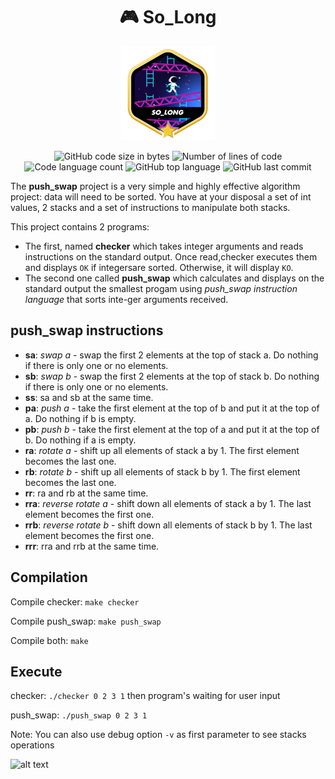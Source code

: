 <div align="center">

<h1 align="center">
	🎮 So_Long
</h1>

<a href="https://github.com/simon-zerisenay/42_So_Long">![42 Badge](https://github.com/mcombeau/mcombeau/blob/main/42_badges/so_longm.png)</a>

</div>

<p align="center">
	<img alt="GitHub code size in bytes" src="https://img.shields.io/github/languages/code-size/imafancydev/so_Long?color=lightblue" />
	<img alt="Number of lines of code" src="https://img.shields.io/tokei/lines/github/imafancydev/so_Long?color=critical" />
	<img alt="Code language count" src="https://img.shields.io/github/languages/count/imafancydev/so_Long?color=yellow" />
	<img alt="GitHub top language" src="https://img.shields.io/github/languages/top/imafancydev/so_Long?color=blue" />
	<img alt="GitHub last commit" src="https://img.shields.io/github/last-commit/imafancydev/so_Long?color=green" />
</p>

The **push_swap** project is a very simple and highly effective algorithm project: data will need to be sorted. You have at your disposal a set of int values, 2 stacks and a set of instructions to manipulate both stacks.

This project contains 2 programs:
- The first, named **checker** which takes integer arguments and reads instructions on the standard output. Once read,checker executes them and displays `OK` if integersare sorted. Otherwise, it will display `KO`.
- The second one called **push_swap** which calculates and displays on the standard output the smallest progam using *push_swap instruction language* that sorts inte-ger arguments received.

## push_swap instructions

- **sa**: *swap a* - swap the first 2 elements at the top of stack a. Do nothing if there is only one or no elements.
- **sb**: *swap b* - swap the first 2 elements at the top of stack b. Do nothing if there is only one or no elements.
- **ss**: sa and sb at the same time.
- **pa**: *push a* - take the first element at the top of b and put it at the top of a. Do nothing if b is empty.
- **pb**: *push b* - take the first element at the top of a and put it at the top of b. Do nothing if a is empty.
- **ra**: *rotate a* - shift up all elements of stack a by 1. The first element becomes the last one.
- **rb**: *rotate b* - shift up all elements of stack b by 1. The first element becomes the last one.
- **rr**: ra and rb at the same time.
- **rra**: *reverse rotate a* - shift down all elements of stack a by 1. The last element becomes the first one.
- **rrb**: *reverse rotate b* - shift down all elements of stack b by 1. The last element becomes the first one.
- **rrr**: rra and rrb at the same time.

## Compilation

Compile checker: `make checker`

Compile push_swap: `make push_swap`

Compile both: `make`

## Execute

checker: `./checker 0 2 3 1` then program's waiting for user input

push_swap: `./push_swap 0 2 3 1`

Note: You can also use debug option `-v` as first parameter to see stacks operations

![alt text](https://github.com/ska42/push_swap/blob/main/img/option_debug_example.png?raw=true)

